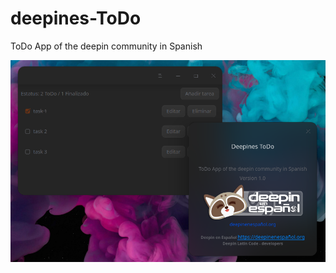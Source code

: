 # deepines-ToDo
ToDo App of the deepin community in Spanish

<img src="https://raw.githubusercontent.com/alvarosamudio/deepines-ToDo/main/doc/IMG/deepinestodo.png">
